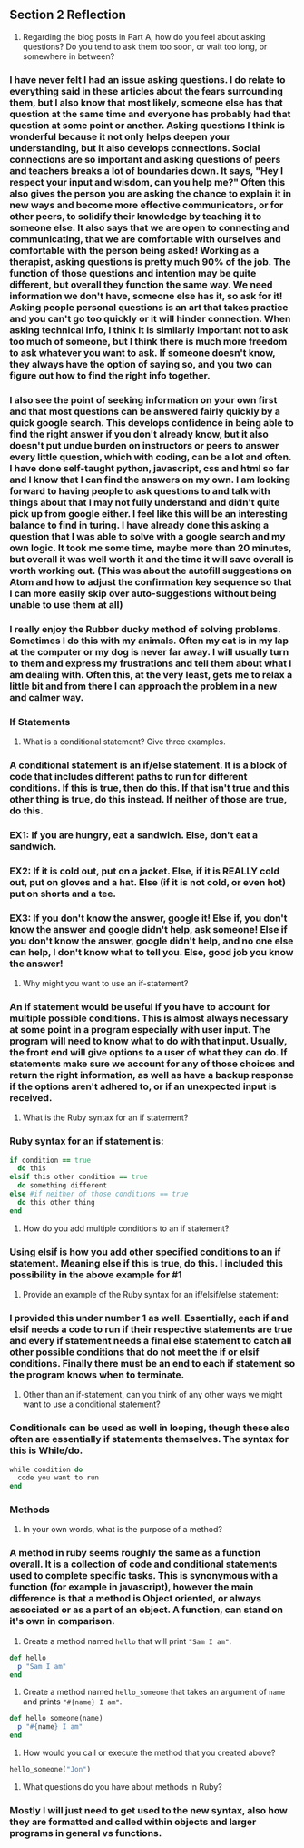 ## Section 2 Reflection

1. Regarding the blog posts in Part A, how do you feel about asking questions? Do you tend to ask them too soon, or wait too long, or somewhere in between?

### I have never felt I had an issue asking questions. I do relate to everything said in these articles about the fears surrounding them, but I also know that most likely, someone else has that question at the same time and everyone has probably had that question at some point or another. Asking questions I think is wonderful because it not only helps deepen your understanding, but it also develops connections. Social connections are so important and asking questions of peers and teachers breaks a lot of boundaries down. It says, "Hey I respect your input and wisdom, can you help me?" Often this also gives the person you are asking the chance to explain it in new ways and become more effective communicators, or for other peers, to solidify their knowledge by teaching it to someone else. It also says that we are open to connecting and communicating, that we are comfortable with ourselves and comfortable with the person being asked! Working as a therapist, asking questions is pretty much 90% of the job. The function of those questions and intention may be quite different, but overall they function the same way. We need information we don't have, someone else has it, so ask for it! Asking people personal questions is an art that takes practice and you can't go too quickly or it will hinder connection. When asking technical info, I think it is similarly important not to ask too much of someone, but I think there is much more freedom to ask whatever you want to ask. If someone doesn't know, they always have the option of saying so, and you two can figure out how to find the right info together.

### I also see the point of seeking information on your own first and that most questions can be answered fairly quickly by a quick google search. This develops confidence in being able to find the right answer if you don't already know, but it also doesn't put undue burden on instructors or peers to answer every little question, which with coding, can be a lot and often. I have done self-taught python, javascript, css and html so far and I know that I can find the answers on my own. I am looking forward to having people to ask questions to and talk with things about that I may not fully understand and didn't quite pick up from google either. I feel like this will be an interesting balance to find in turing. I have already done this asking a question that I was able to solve with a google search and my own logic. It took me some time, maybe more than 20 minutes, but overall it was well worth it and the time it will save overall is worth working out. (This was about the autofill suggestions on Atom and how to adjust the confirmation key sequence so that I can more easily skip over auto-suggestions without being unable to use them at all)

### I really enjoy the Rubber ducky method of solving problems. Sometimes I do this with my animals. Often my cat is in my lap at the computer or my dog is never far away. I will usually turn to them and express my frustrations and tell them about what I am dealing with. Often this, at the very least, gets me to relax a little bit and from there I can approach the problem in a new and calmer way.

### If Statements

1. What is a conditional statement? Give three examples.

### A conditional statement is an if/else statement. It is a block of code that includes different paths to run for different conditions. If this is true, then do this. If that isn't true and this other thing is true, do this instead. If neither of those are true, do this.

### EX1: If you are hungry, eat a sandwich. Else, don't eat a sandwich.
### EX2: If it is cold out, put on a jacket. Else, if it is REALLY cold out, put on gloves and a hat. Else (if it is not cold, or even hot) put on shorts and a tee.
### EX3: If you don't know the answer, google it! Else if, you don't know the answer and google didn't help, ask someone! Else if you don't know the answer, google didn't help, and no one else can help, I don't know what to tell you. Else, good job you know the answer!

1. Why might you want to use an if-statement?

### An if statement would be useful if you have to account for multiple possible conditions. This is almost always necessary at some point in a program especially with user input. The program will need to know what to do with that input. Usually, the front end will give options to a user of what they can do. If statements make sure we account for any of those choices and return the right information, as well as have a backup response if the options aren't adhered to, or if an unexpected input is received.

1. What is the Ruby syntax for an if statement?

### Ruby syntax for an if statement is:
  ```ruby
  if condition == true
    do this
  elsif this other condition == true
    do something different
  else #if neither of those conditions == true
    do this other thing
  end
  ```

1. How do you add multiple conditions to an if statement?

### Using elsif is how you add other specified conditions to an if statement. Meaning else if this is true, do this. I included this possibility in the above example for #1

1. Provide an example of the Ruby syntax for an if/elsif/else statement:

### I provided this under number 1 as well. Essentially, each if and elsif needs a code to run if their respective statements are true and every if statement needs a final else statement to catch all other possible conditions that do not meet the if or elsif conditions. Finally there must be an end to each if statement so the program knows when to terminate.

1. Other than an if-statement, can you think of any other ways we might want to use a conditional statement?

### Conditionals can be used as well in looping, though these also often are essentially if statements themselves. The syntax for this is While/do.

```ruby
while condition do
  code you want to run
end
```

### Methods

1. In your own words, what is the purpose of a method?

### A method in ruby seems roughly the same as a function overall. It is a collection of code and conditional statements used to complete specific tasks. This is synonymous with a function (for example in javascript), however the main difference is that a method is Object oriented, or always associated or as a part of an object. A function, can stand on it's own in comparison.

1. Create a method named `hello` that will print `"Sam I am"`.

```ruby
def hello
  p "Sam I am"
end
```

1. Create a method named `hello_someone` that takes an argument of `name` and prints `"#{name} I am"`.

```ruby
def hello_someone(name)
  p "#{name} I am"
end
```

1. How would you call or execute the method that you created above?

```ruby
hello_someone("Jon")
```

1. What questions do you have about methods in Ruby?
### Mostly I will just need to get used to the new syntax, also how they are formatted and called within objects and larger programs in general vs functions. 
